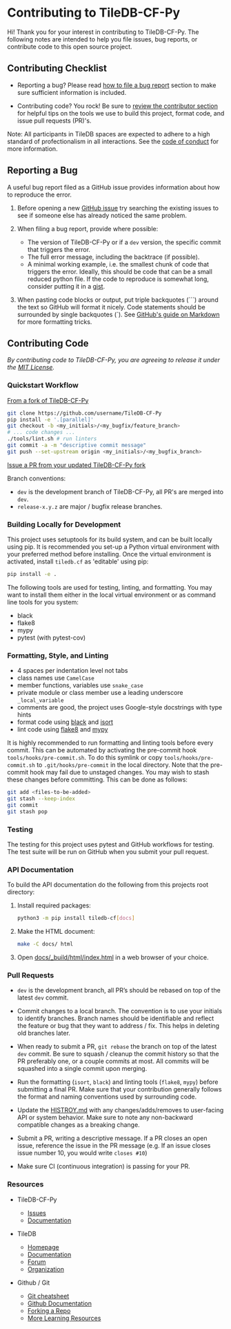 # Contributing to TileDB-CF-Py

Hi! Thank you for your interest in contributing to TileDB-CF-Py. The following notes are intended to help you file issues, bug reports, or contribute code to this open source project.

## Contributing Checklist

* Reporting a bug?  Please read [how to file a bug report](#reporting-a-bug) section to make sure sufficient information is included.

* Contributing code? You rock! Be sure to [review the contributor section](#contributing-code) for helpful tips on the tools we use to build this project, format code, and issue pull requests (PR)'s.

Note: All participants in TileDB spaces are expected to adhere to a high standard of profectionalism in all interactions. See the [code of conduct](CODE_OF_CONDUCT.md) for more information.

## Reporting a Bug

A useful bug report filed as a GitHub issue provides information about how to reproduce the error.

1. Before opening a new [GitHub issue](https://github.com/TileDB-Inc/TileDB-CF-Py/issues) try searching the existing issues to see if someone else has already noticed the same problem.

2. When filing a bug report, provide where possible:

    * The version of TileDB-CF-Py or if a `dev` version, the specific commit that triggers the error.
    * The full error message, including the backtrace (if possible).
    * A minimal working example, i.e. the smallest chunk of code that triggers the error. Ideally, this should be code that can be a small reduced python file. If the code to reproduce is somewhat long, consider putting it in a [gist](https://gist.github.com).

3. When pasting code blocks or output, put triple backquotes (\`\`\`) around the text so GitHub will format it nicely. Code statements should be surrounded by single backquotes (\`). See [GitHub's guide on Markdown](https://guides.github.com/features/mastering-markdown) for more formatting tricks.

## Contributing Code

*By contributing code to TileDB-CF-Py, you are agreeing to release it under the [MIT License](https://github.com/TileDB-Inc/TileDB/tree/dev/LICENSE).*

### Quickstart Workflow

[From a fork of TileDB-CF-Py](https://help.github.com/articles/fork-a-repo/)

```bash
git clone https://github.com/username/TileDB-CF-Py
pip install -e '.[parallel]'
git checkout -b <my_initials>/<my_bugfix/feature_branch>
# ... code changes ...
./tools/lint.sh # run linters
git commit -a -m "descriptive commit message"
git push --set-upstream origin <my_initials>/<my_bugfix_branch>
```

[Issue a PR from your updated TileDB-CF-Py fork](https://help.github.com/articles/creating-a-pull-request-from-a-fork/)

Branch conventions:

* `dev` is the development branch of TileDB-CF-Py, all PR's are merged into `dev`.
* `release-x.y.z` are major / bugfix release branches.

### Building Locally for Development

This project uses setuptools for its build system, and can be built locally using pip. It is recommended you set-up a Python virtual environment with your preferred method before installing. Once the virtual environment is activated, install `tiledb.cf` as 'editable' using pip:

```bash
pip install -e .
```

The following tools are used for testing, linting, and formatting. You may want to install them either in the local virtual environment or as command line tools for you system:

* black
* flake8
* mypy
* pytest (with pytest-cov)


### Formatting, Style, and Linting

* 4 spaces per indentation level not tabs
* class names use `CamelCase`
* member functions, variables use `snake_case`
* private module or class member use a leading underscore `_local_variable`
* comments are good, the project uses Google-style docstrings with type hints
* format code using [black](https://pypi.org/project/black/) and [isort](https://pypi.org/project/isort/)
* lint code using [flake8](https://pypi.org/project/flake8/) and [mypy](https://pypi.org/project/mypy/)

It is highly recommended to run formatting and linting tools before every commit. This can be automated by activating the pre-commit hook `tools/hooks/pre-commit.sh`. To do this symlink or copy `tools/hooks/pre-commit.sh` to `.git/hooks/pre-commit` in the local directory. Note that the pre-commit hook may fail due to unstaged changes. You may wish to stash these changes before committing. This can be done as follows:

```bash
git add <files-to-be-added>
git stash --keep-index
git commit
git stash pop
```

### Testing

The testing for this project uses pytest and GitHub workflows for testing. The test suite will be run on GitHub when you submit your pull request.

### API Documentation

To build the API documentation do the following from this projects root directory:

1. Install required packages:
   ```bash
   python3 -m pip install tiledb-cf[docs]
   ```
2. Make the HTML document:
   ```bash
   make -C docs/ html
   ```
3. Open [docs/_build/html/index.html](./docs/_build/html/index.html) in a web browser of your choice.


### Pull Requests

* `dev` is the development branch, all PR’s should be rebased on top of the latest `dev` commit.

* Commit changes to a local branch.  The convention is to use your initials to identify branches.  Branch names should be identifiable and reflect the feature or bug that they want to address / fix. This helps in deleting old branches later.

* When ready to submit a PR, `git rebase` the branch on top of the latest `dev` commit.  Be sure to squash / cleanup the commit history so that the PR preferably one, or a couple commits at most.  All commits will be squashed into a single commit upon merging.

* Run the formatting (`isort`, `black`) and linting tools (`flake8`, `mypy`) before submitting a final PR. Make sure that your contribution generally follows the format and naming conventions used by surrounding code.

* Update the [HISTROY.md](HISTORY.md) with any changes/adds/removes to user-facing API or system behavior. Make sure to note any non-backward compatible changes as a breaking change.

* Submit a PR, writing a descriptive message.  If a PR closes an open issue, reference the issue in the PR message (e.g. If an issue closes issue number 10, you would write `closes #10`)

* Make sure CI (continuous integration) is passing for your PR.

### Resources

* TileDB-CF-Py
  * [Issues](https://github.com/TileDB-Inc/TileDB-CF-Py/issues)
  * [Documentation](https://docs.tiledb.com/geospatial)

* TileDB
  * [Homepage](https://tiledb.com)
  * [Documentation](https://docs.tiledb.com/main/)
  * [Forum](https://forum.tiledb.io/)
  * [Organization](https://github.com/TileDB-Inc/)

* Github / Git
  * [Git cheatsheet](https://services.github.com/on-demand/downloads/github-git-cheat-sheet/)
  * [Github Documentation](https://help.github.com/)
  * [Forking a Repo](https://help.github.com/articles/fork-a-repo/)
  * [More Learning Resources](https://help.github.com/articles/git-and-github-learning-resources/)
